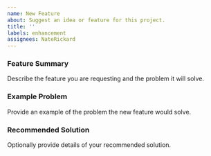 ```yaml
---
name: New Feature
about: Suggest an idea or feature for this project.
title: ''
labels: enhancement
assignees: NateRickard
---
```


### Feature Summary

Describe the feature you are requesting and the problem it will solve.


### Example Problem

Provide an example of the problem the new feature would solve.


### Recommended Solution

Optionally provide details of your recommended solution.

